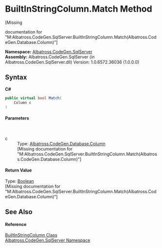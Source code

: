 # BuiltInStringColumn.Match Method 
 

\[Missing <summary> documentation for "M:Albatross.CodeGen.SqlServer.BuiltInStringColumn.Match(Albatross.CodeGen.Database.Column)"\]

**Namespace:**&nbsp;<a href="9727DDEC.md">Albatross.CodeGen.SqlServer</a><br />**Assembly:**&nbsp;Albatross.CodeGen.SqlServer (in Albatross.CodeGen.SqlServer.dll) Version: 1.0.6572.36036 (1.0.0.0)

## Syntax

**C#**<br />
``` C#
public virtual bool Match(
	Column c
)
```


#### Parameters
&nbsp;<dl><dt>c</dt><dd>Type: <a href="9459F463.md">Albatross.CodeGen.Database.Column</a><br />\[Missing <param name="c"/> documentation for "M:Albatross.CodeGen.SqlServer.BuiltInStringColumn.Match(Albatross.CodeGen.Database.Column)"\]</dd></dl>

#### Return Value
Type: <a href="http://msdn2.microsoft.com/en-us/library/a28wyd50" target="_blank">Boolean</a><br />\[Missing <returns> documentation for "M:Albatross.CodeGen.SqlServer.BuiltInStringColumn.Match(Albatross.CodeGen.Database.Column)"\]

## See Also


#### Reference
<a href="E2608997.md">BuiltInStringColumn Class</a><br /><a href="9727DDEC.md">Albatross.CodeGen.SqlServer Namespace</a><br />